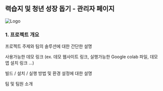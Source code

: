 ## 력습지 및 청년 성장 돕기 - 관리자 페이지
![Logo](https://github.com/tylerkim1/RYUK_Manage/assets/61447161/4b8385b5-a162-4518-87f5-06dec6465f76)
### 1. 프로젝트 개요
프로젝트 주제와 팀의 솔루션에 대한 간단한 설명

사용가능한 데모 링크 (ex. 데모 웹사이트 링크, 실행가능한 Google colab 파일, 데모 앱 설치 링크 …)

빌드 / 설치 / 실행 방법 및 환경 설정에 대한 설명


팀 및 팀원 소개
